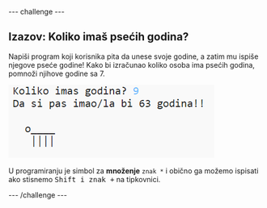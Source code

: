 --- challenge ---

## Izazov: Koliko imaš psećih godina?

Napiši program koji korisnika pita da unese svoje godine, a zatim mu ispiše njegove pseće godine! Kako bi izračunao koliko osoba ima psećih godina, pomnoži njihove godine sa 7.

![screenshot](images/me-dog-years.png)

U programiranju je simbol za **množenje** `znak *` i obično ga možemo ispisati ako stisnemo <kbd>Shift i znak +</kbd> na tipkovnici.

--- /challenge ---
